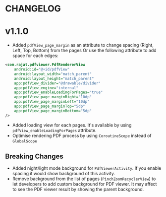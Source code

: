 # CHANGELOG

# v1.1.0
- Added `pdfView_page_margin` as an attribute to change spacing (Right, Left, Top, Bottom) from the pages Or use the following attribute to add space for each edges:
```xml
<com.rajat.pdfviewer.PdfRendererView
    android:id="@+id/pdfView"
    android:layout_width="match_parent"
    android:layout_height="match_parent"
    app:pdfView_divider="@drawable/divider"
    app:pdfView_engine="internal"
    app:pdfView_enableLoadingForPages="true"
    app:pdfView_page_marginRight="10dp"
    app:pdfView_page_marginLeft="10dp"
    app:pdfView_page_marginTop="5dp"
    app:pdfView_page_marginBottom="5dp"
/> 
```

- Added loading view for each pages. It's available by using `pdfView_enableLoadingForPages` attribute.
- Optimise rendering PDF process by using `CoroutineScope` instead of `GlobalScope`

## Breaking Changes
- Added night/light mode background for `PdfViewerActivity`. If you enable spacing it would show background of this activity.
- Remove background from the list of pages (`PinchZoomRecyclerView`) to let developers to add custom background for PDF viewer. It may affect to see the PDF viewer result by showing the parent background.